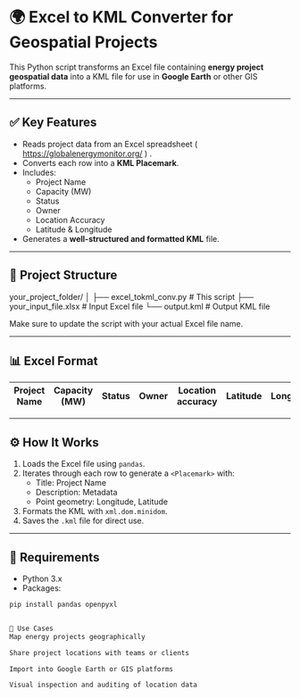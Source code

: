 # 🌍 Excel to KML Converter for Geospatial Projects

This Python script transforms an Excel file containing **energy project geospatial data** into a KML file for use in **Google Earth** or other GIS platforms.

---

## ✅ Key Features

- Reads project data from an Excel spreadsheet ( https://globalenergymonitor.org/ ) .
- Converts each row into a **KML Placemark**.
- Includes:
  - Project Name
  - Capacity (MW)
  - Status
  - Owner
  - Location Accuracy
  - Latitude & Longitude
- Generates a **well-structured and formatted KML** file.

---

## 📂 Project Structure

your_project_folder/
│
├── excel_tokml_conv.py # This script
├── your_input_file.xlsx # Input Excel file
└── output.kml # Output KML file


Make sure to update the script with your actual Excel file name.

---

## 📊 Excel Format

| Project Name | Capacity (MW) | Status | Owner | Location accuracy | Latitude | Longitude |
|--------------|----------------|--------|--------|-------------------|----------|-----------|

---

## ⚙️ How It Works

1. Loads the Excel file using `pandas`.
2. Iterates through each row to generate a `<Placemark>` with:
   - Title: Project Name
   - Description: Metadata
   - Point geometry: Longitude, Latitude
3. Formats the KML with `xml.dom.minidom`.
4. Saves the `.kml` file for direct use.

---

## 🔐 Requirements

- Python 3.x
- Packages:
```bash
pip install pandas openpyxl


📍 Use Cases
Map energy projects geographically

Share project locations with teams or clients

Import into Google Earth or GIS platforms

Visual inspection and auditing of location data

